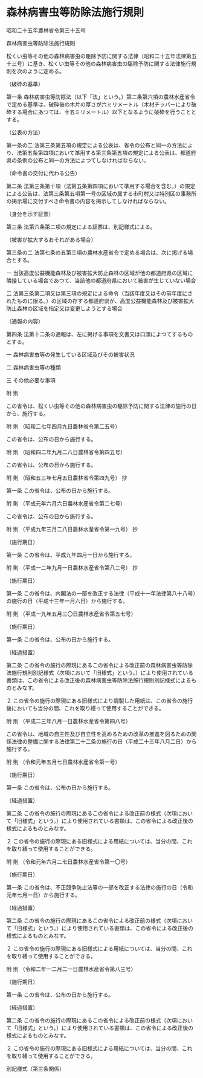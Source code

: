 # 森林病害虫等防除法施行規則

昭和二十五年農林省令第三十五号

森林病害虫等防除法施行規則

松くい虫等その他の森林病害虫の駆除予防に関する法律（昭和二十五年法律第五十三号）に基き、松くい虫等その他の森林病害虫の駆除予防に関する法律施行規則を次のように定める。

（破砕の基準）

第一条 森林病害虫等防除法（以下「法」という。）第二条第六項の農林水産省令で定める基準は、破砕後の木片の厚さが六ミリメートル（木材チッパーにより破砕する場合にあつては、十五ミリメートル）以下となるように破砕を行うこととする。

（公表の方法）

第一条の二 法第三条第五項の規定による公表は、省令の公布と同一の方法により、法第五条第四項において準用する第三条第五項の規定による公表は、都道府県の条例の公布と同一の方法によつてしなければならない。

（命令書の交付に代わる公告）

第二条 法第三条第十項（法第五条第四項において準用する場合を含む。）の規定による公告は、法第三条第五項第一号の区域の属する市町村又は特別区の事務所の掲示場に交付すべき命令書の内容を掲示してしなければならない。

（身分を示す証票）

第三条 法第六条第二項の規定による証票は、別記様式による。

（被害が拡大するおそれがある場合）

第三条の二 法第七条の五第三項の農林水産省令で定める場合は、次に掲げる場合とする。

一 当該高度公益機能森林及び被害拡大防止森林の区域が他の都道府県の区域に隣接している場合であつて、当該他の都道府県において被害が生じていない場合

二 法第三条第二項又は第三項の規定による命令（当該年度又はその前年度にされたものに限る。）の区域の存する都道府県が、高度公益機能森林及び被害拡大防止森林の区域を指定又は変更しようとする場合

（通報の内容）

第四条 法第十二条の通報は、左に掲げる事項を文書又は口頭によつてするものとする。

一 森林病害虫等の発生している区域及びその被害状況

二 森林病害虫等の種類

三 その他必要な事項

附 則

この省令は、松くい虫等その他の森林病害虫の駆除予防に関する法律の施行の日から、施行する。

附 則 （昭和二七年四月九日農林省令第二五号）

この省令は、公布の日から施行する。

附 則 （昭和四二年九月二八日農林省令第四五号）

この省令は、公布の日から施行する。

附 則 （昭和五三年七月五日農林省令第四九号） 抄

第一条 この省令は、公布の日から施行する。

附 則 （平成元年六月六日農林水産省令第二七号）

この省令は、公布の日から施行する。

附 則 （平成九年三月二八日農林水産省令第一九号） 抄

（施行期日）

第一条 この省令は、平成九年四月一日から施行する。

附 則 （平成一二年九月一日農林水産省令第八二号） 抄

（施行期日）

第一条 この省令は、内閣法の一部を改正する法律（平成十一年法律第八十八号）の施行の日（平成十三年一月六日）から施行する。

附 則 （平成一九年五月三〇日農林水産省令第五七号）

（施行期日）

第一条 この省令は、公布の日から施行する。

（経過措置）

第二条 この省令の施行の際現にあるこの省令による改正前の森林病害虫等防除法施行規則別記様式（次項において「旧様式」という。）により使用されている書類は、この省令による改正後の森林病害虫等防除法施行規則別記様式によるものとみなす。

２ この省令の施行の際現にある旧様式により調製した用紙は、この省令の施行後においても当分の間、これを取り繕って使用することができる。

附 則 （平成二三年八月一日農林水産省令第四八号）

この省令は、地域の自主性及び自立性を高めるための改革の推進を図るための関係法律の整備に関する法律第二十二条の施行の日（平成二十三年八月二日）から施行する。

附 則 （令和元年五月七日農林水産省令第一号）

（施行期日）

第一条 この省令は、公布の日から施行する。

（経過措置）

第二条 この省令の施行の際現にあるこの省令による改正前の様式（次項において「旧様式」という。）により使用されている書類は、この省令による改正後の様式によるものとみなす。

２ この省令の施行の際現にある旧様式による用紙については、当分の間、これを取り繕って使用することができる。

附 則 （令和元年六月二七日農林水産省令第一〇号）

（施行期日）

第一条 この省令は、不正競争防止法等の一部を改正する法律の施行の日（令和元年七月一日）から施行する。

（経過措置）

第二条 この省令の施行の際現にあるこの省令による改正前の様式（次項において「旧様式」という。）により使用されている書類は、この省令による改正後の様式によるものとみなす。

２ この省令の施行の際現にある旧様式による用紙については、当分の間、これを取り繕って使用することができる。

附 則 （令和二年一二月二一日農林水産省令第八三号）

（施行期日）

第一条 この省令は、公布の日から施行する。

（経過措置）

第二条 この省令の施行の際現にあるこの省令による改正前の様式（次項において「旧様式」という。）により使用されている書類は、この省令による改正後の様式によるものとみなす。

２ この省令の施行の際現にある旧様式による用紙については、当分の間、これを取り繕って使用することができる。

別記様式（第三条関係）

[](/./pict/S25F00601000035_2012231412_001.pdf)
